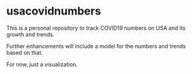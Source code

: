 # usacovidnumbers

This is a personal repository to track COVID19 numbers on USA and its growth and trends.

Further enhancements will include a model for the numbers and trends based on that.

For now, just a visualization.
